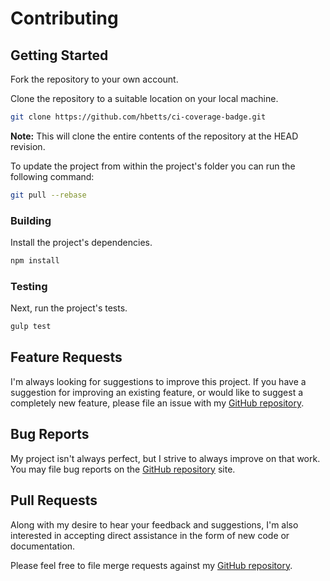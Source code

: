 # Contributing

## Getting Started

Fork the repository to your own account.

Clone the repository to a suitable location on your local machine.

```bash
git clone https://github.com/hbetts/ci-coverage-badge.git
```

**Note:** This will clone the entire contents of the repository at the HEAD revision.

To update the project from within the project's folder you can run the following command:

```bash
git pull --rebase
```

### Building

Install the project's dependencies.

```bash
npm install
```

### Testing

Next, run the project's tests.

```bash
gulp test
```

## Feature Requests

I'm always looking for suggestions to improve this project. If you have a suggestion for improving an existing feature, or would like to suggest a completely new feature, please file an issue with my [GitHub repository](https://github.com/hbetts/ci-coverage-badge/issues).

## Bug Reports

My project isn't always perfect, but I strive to always improve on that work. You may file bug reports on the [GitHub repository](https://github.com/hbetts/ci-coverage-badge/issues) site.

## Pull Requests

Along with my desire to hear your feedback and suggestions, I'm also interested in accepting direct assistance in the form of new code or documentation.

Please feel free to file merge requests against my [GitHub repository](https://github.com/hbetts/ci-coverage-badge/pulls).
